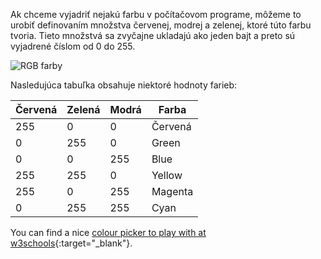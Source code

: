 Ak chceme vyjadriť nejakú farbu v počítačovom programe, môžeme to urobiť definovaním množstva červenej, modrej a zelenej, ktoré túto farbu tvoria. Tieto množstvá sa zvyčajne ukladajú ako jeden bajt a preto sú vyjadrené číslom od 0 do 255.

![RGB farby](images/RGB.gif)

Nasledujúca tabuľka obsahuje niektoré hodnoty farieb:

| Červená | Zelená | Modrá | Farba   |
| ------- | ------ | ----- | ------- |
| 255     | 0      | 0     | Červená |
| 0       | 255    | 0     | Green   |
| 0       | 0      | 255   | Blue    |
| 255     | 255    | 0     | Yellow  |
| 255     | 0      | 255   | Magenta |
| 0       | 255    | 255   | Cyan    |

You can find a nice [colour picker to play with at w3schools](https://www.w3schools.com/colors/colors_rgb.asp){:target="_blank"}.